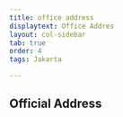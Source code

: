 ```yaml
---
title: office address
displaytext: Office Addres
layout: col-sidebar
tab: true
order: 4
tags: Jakarta

---
```


## Official Address



